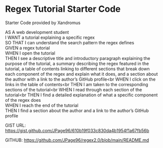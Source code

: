 # Regex Tutorial Starter Code

Starter Code provided by Xandromus

AS A web development student<br>
I WANT a tutorial explaining a specific regex<br>
SO THAT I can understand the search pattern the regex defines<br>
GIVEN a regex tutorial<br>
WHEN I open the tutorial<br>
THEN I see a descriptive title and introductory paragraph explaining the purpose of the tutorial, a summary describing the regex featured in the tutorial, a table of contents linking to different sections that break down each component of the regex and explain what it does, and a section about the author with a link to the author’s GitHub profile<br
WHEN I click on the links in the table of contents<br
THEN I am taken to the corresponding sections of the tutorial<br
WHEN I read through each section of the tutorial<br
THEN I find a detailed explanation of what a specific component of the regex does<br>
WHEN I reach the end of the tutorial<br>
THEN I find a section about the author and a link to the author’s GitHub profile<br>

GIST URL: https://gist.github.com/JPage96/610b19f033c830da4b1954f1a67fb56b

GITHUB: https://github.com/JPage96/regex2.0/blob/main/README.md

